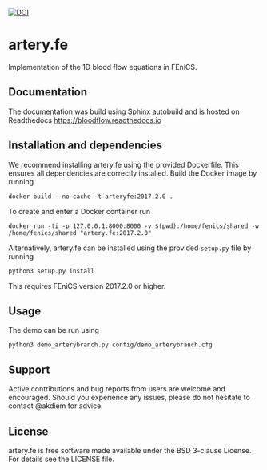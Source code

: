 [![DOI](https://zenodo.org/badge/138987449.svg)](https://zenodo.org/badge/latestdoi/138987449)

# artery.fe

Implementation of the 1D blood flow equations in FEniCS.

## Documentation

The documentation was build using Sphinx autobuild and is hosted on Readthedocs https://bloodflow.readthedocs.io

## Installation and dependencies

We recommend installing artery.fe using the provided Dockerfile. This ensures all dependencies are correctly installed. Build the Docker image by running

`docker build --no-cache -t arteryfe:2017.2.0 .`

To create and enter a Docker container run

`docker run -ti -p 127.0.0.1:8000:8000 -v $(pwd):/home/fenics/shared -w /home/fenics/shared "artery.fe:2017.2.0"`

Alternatively, artery.fe can be installed using the provided ``setup.py`` file by running

`python3 setup.py install`

This requires FEniCS version 2017.2.0 or higher.

## Usage

The demo can be run using

`python3 demo_arterybranch.py config/demo_arterybranch.cfg`

## Support

Active contributions and bug reports from users are welcome and encouraged. Should you experience any issues, please do not hesitate to contact @akdiem for advice.

## License

artery.fe is free software made available under the BSD 3-clause License. For details see the LICENSE file.
